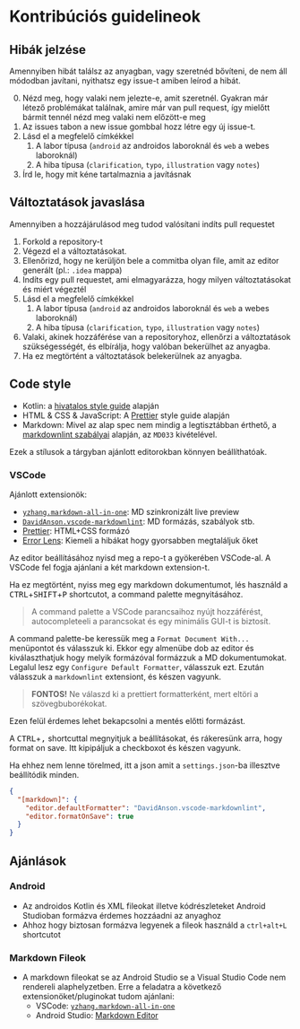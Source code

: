 # Kontribúciós guidelineok

## Hibák jelzése

Amennyiben hibát találsz az anyagban, vagy szeretnéd bővíteni, de nem áll módodban javítani, nyithatsz egy issue-t amiben leírod a hibát.

0. Nézd meg, hogy valaki nem jelezte-e, amit szeretnél.
   Gyakran már létező problémákat találnak, amire már van pull request,
   így mielőtt bármit tennél nézd meg valaki nem előzött-e meg
1. Az issues tabon a new issue gombbal hozz létre egy új issue-t.
2. Lásd el a megfelelő címkékkel <!-- TODO ezen tagek létrehozása -->
   1. A labor típusa (`android` az androidos laboroknál és `web` a webes laboroknál)
   2. A hiba típusa (`clarification`, `typo`, `illustration` vagy `notes`)
3. Írd le, hogy mit kéne tartalmaznia a javításnak

## Változtatások javaslása

Amennyiben a hozzájárulásod meg tudod valósítani indíts pull requestet

1. Forkold a repository-t
2. Végezd el a változtatásokat.
3. Ellenőrizd, hogy ne kerüljön bele a commitba olyan file, amit az editor generált (pl.: `.idea` mappa)
4. Indíts egy pull requestet, ami elmagyarázza, hogy milyen változtatásokat és miért végeztél
5. Lásd el a megfelelő címkékkel <!-- TODO ezen tagek létrehozása -->
   1. A labor típusa (`android` az androidos laboroknál és `web` a webes laboroknál)
   2. A hiba típusa (`clarification`, `typo`, `illustration` vagy `notes`)
6. Valaki, akinek hozzáférése van a repositoryhoz, ellenőrzi a változtatások szükségességét, és elbírálja, hogy valóban bekerülhet az anyagba.
7. Ha ez megtörtént a változtatások belekerülnek az anyagba.

## Code style

- Kotlin: a [hivatalos style guide](https://kotlinlang.org/docs/coding-conventions.html) alapján
- HTML & CSS & JavaScript: A [Prettier](https://prettier.io/docs/en/why-prettier.html) style guide alapján
- Markdown: Mivel az alap spec nem mindig a legtisztábban érthető, a [markdownlint szabályai](https://github.com/markdownlint/markdownlint/blob/master/docs/RULES.md) alapján, az `MD033` kivételével.

Ezek a stílusok a tárgyban ajánlott editorokban könnyen beállíthatóak.

### VSCode

Ajánlott extensionök:

- [`yzhang.markdown-all-in-one`](https://marketplace.visualstudio.com/items?itemName=yzhang.markdown-all-in-one): MD szinkronizált live preview
- [`DavidAnson.vscode-markdownlint`](https://marketplace.visualstudio.com/items?itemName=DavidAnson.vscode-markdownlint): MD formázás, szabályok stb.
- [Prettier](https://marketplace.visualstudio.com/items?itemName=esbenp.prettier-vscode): HTML+CSS formázó
- [Error Lens](https://marketplace.visualstudio.com/items?itemName=usernamehw.errorlens): Kiemeli a hibákat hogy gyorsabben megtaláljuk őket

Az editor beállításához nyisd meg a repo-t a gyökerében VSCode-al. A VSCode fel fogja ajánlani a két markdown extension-t.
<!--TODO Képeket készíteni-->
Ha ez megtörtént, nyiss meg egy markdown dokumentumot, lés használd a <kbd>CTRL</kbd>+<kbd>SHIFT</kbd>+<kbd>P</kbd> shortcutot, a command palette megnyitásához.
> A command palette a VSCode parancsaihoz nyújt hozzáférést, autocompleteeli a parancsokat és egy minimális GUI-t is biztosít.

A command palette-be keressük meg a `Format Document With...` menüpontot és válasszuk ki.
Ekkor egy almenübe dob az editor és kiválaszthatjuk hogy melyik formázóval formázzuk a MD dokumentumokat.
Legalul lesz egy `Configure Default Formatter`, válasszuk ezt.
Ezután válasszuk a `markdownlint` extensiont, és készen vagyunk.
> **FONTOS!**
> Ne válaszd ki a prettiert formatterként, mert eltöri a szövegbuborékokat.

Ezen felül érdemes lehet bekapcsolni a mentés előtti formázást.

A <kbd>CTRL</kbd>+<kbd>,</kbd> shortcuttal megnyitjuk a beállításokat, és rákeresünk arra, hogy format on save.
Itt kipipáljuk a checkboxot és készen vagyunk.

Ha ehhez nem lenne törelmed, itt a json amit a `settings.json`-ba illesztve beállítódik minden.

```json
{
  "[markdown]": {
    "editor.defaultFormatter": "DavidAnson.vscode-markdownlint",
    "editor.formatOnSave": true
  }
}
```

## Ajánlások

### Android

- Az androidos Kotlin és XML fileokat illetve kódrészleteket Android Studioban formázva érdemes hozzáadni az anyaghoz
- Ahhoz hogy biztosan formázva legyenek a fileok használd a `ctrl+alt+L` shortcutot

### Markdown Fileok

- A markdown fileokat se az Android Studio se a Visual Studio Code nem rendereli alaphelyzetben.
  Erre a feladatra a következő extensionöket/pluginokat tudom ajánlani:
  - VSCode: [`yzhang.markdown-all-in-one`](https://marketplace.visualstudio.com/items?itemName=yzhang.markdown-all-in-one)
  - Android Studio: [Markdown Editor](https://plugins.jetbrains.com/plugin/17254-markdown-editor)
